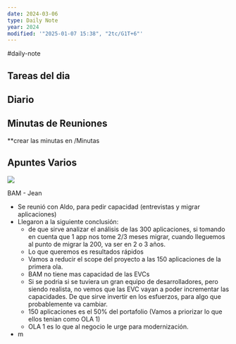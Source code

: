 ```yaml
---
date: 2024-03-06
type: Daily Note
year: 2024
modified: '"2025-01-07 15:38", "2tc/G1T+6"'
---
```

#daily-note
## Tareas del dia

## Diario

## Minutas de Reuniones
**crear las minutas en /Minutas

## Apuntes Varios

![](Pasted%20image%2020240306065523.png)


BAM - Jean
- Se reunió con Aldo, para pedir capacidad (entrevistas y migrar aplicaciones)
- Llegaron a la siguiente conclusión:
	- de que sirve analizar el análisis de las 300 aplicaciones,  si tomando en cuenta que 1 app nos tome 2/3 meses migrar, cuando lleguemos al punto de migrar la 200, va ser en 2 o 3 años.
	- Lo que queremos es resultados rápidos
	- Vamos a reducir el scope del proyecto a las 150 aplicaciones de la primera ola.
	- BAM no tiene mas capacidad de las EVCs
	- Si se podria si se tuviera un gran equipo de desarrolladores, pero siendo realista, no vemos que las EVC vayan a poder incrementar las capacidades. De que sirve invertir en los esfuerzos, para algo que probablemente va cambiar.
	- 150 aplicaciones es el 50% del portafolio (Vamos a priorizar lo que ellos tenian como OLA 1)
	- OLA 1 es lo que al negocio le urge para modernización.
- m